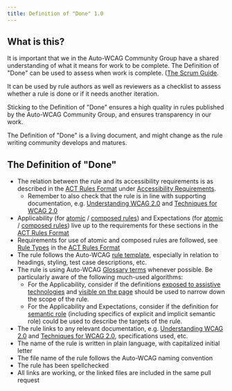 ```yaml
---
title: Definition of "Done" 1.0
---
```


## What is this? 

It is important that we in the Auto-WCAG Community Group have a shared understanding of what it means for work to be complete.  The Definition of "Done" can be used to assess when work is complete. ([The Scrum Guide](https://www.scrumguides.org/scrum-guide.html#artifact-transparency-done).

It can be used by rule authors as well as reviewers as a checklist to assess whether a rule is done or if it needs another iteration.

Sticking to the Definition of "Done" ensures a high quality in rules published by the Auto-WCAG Community Group, and ensures transparency in our work. 

The Definition of "Done" is a living document, and might change as the rule writing community develops and matures.

## The Definition of "Done"
- The relation between the rule and its accessibility requirements is as described in the [ACT Rules Format](https://www.w3.org/TR/act-rules-format/) under [Accessibility Requirements](https://www.w3.org/TR/act-rules-format/#structure-accessibility-requirements). 
    - Remember to also check that the rule is in line with supporting documentation, e.g. [Understanding WCAG 2.0](https://www.w3.org/TR/UNDERSTANDING-WCAG20/) and [Techniques for WCAG 2.0](https://www.w3.org/TR/WCAG-TECHS/)
- Applicability (for [atomic](https://www.w3.org/TR/act-rules-format/#test-applicability) / [composed rules](https://www.w3.org/TR/act-rules-format/#aggregation-applicability)) and Expectations (for [atomic](https://www.w3.org/TR/act-rules-format/#test-expectations) / [composed rules](https://www.w3.org/TR/act-rules-format/#aggregation-expectations)) live up to the requirements for these sections in the [ACT Rules Format](https://www.w3.org/TR/act-rules-format/)
- Requirements for use of atomic and composed rules are followed, see [Rule Types](https://www.w3.org/TR/act-rules-format/#rule-types) in the [ACT Rules Format](https://www.w3.org/TR/act-rules-format/)
- The rule follows the Auto-WCAG [rule template](/design/rule-template.html), especially in relation to headings, styling, test case descriptions, etc.
- The rule is using Auto-WCAG [Glossary terms](https://auto-wcag.github.io/auto-wcag/pages/algorithms/) whenever possible. Be particularly aware of the following much-used algorithms:
    - For the Applicability, consider if the definitions [exposed to assistive technologies](#exposed-to-assistive-technologies) and [visible on the page](#visible-on-the-page) should be used to narrow down the scope of the rule.
    - For the Applicability and Expectations, consider if the definition for [semantic role](#semantic-role) (including specifics of explicit and implicit semantic role) could be used to describe the targets of the rule.
- The rule links to any relevant documentation, e.g. [Understanding WCAG 2.0](https://www.w3.org/TR/UNDERSTANDING-WCAG20/) and [Techniques for WCAG 2.0](https://www.w3.org/TR/WCAG-TECHS/), specifications used, etc.
- The name of the rule is written in plain language, with capitalized initial letter
- The file name of the rule follows the Auto-WCAG naming convention
- The rule has been spellchecked
- All links are working, or the linked files are included in the same pull request
